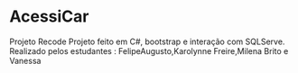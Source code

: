 # AcessiCar
Projeto Recode
Projeto feito em C#, bootstrap e interação com SQLServe. Realizado pelos estudantes : FelipeAugusto,Karolynne Freire,Milena Brito e Vanessa 
